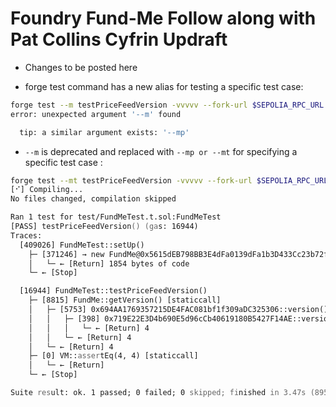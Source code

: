 # Foundry Fund-Me Follow along with Pat Collins Cyfrin Updraft

- Changes to be posted here

- forge test command has a new alias for testing a specific test case:

```zsh
forge test --m testPriceFeedVersion -vvvvv --fork-url $SEPOLIA_RPC_URL
error: unexpected argument '--m' found

  tip: a similar argument exists: '--mp'
```

- `--m` is deprecated and replaced with `--mp or --mt` for specifying a specific test case :

```zsh
forge test --mt testPriceFeedVersion -vvvvv --fork-url $SEPOLIA_RPC_URL
[⠊] Compiling...
No files changed, compilation skipped

Ran 1 test for test/FundMeTest.t.sol:FundMeTest
[PASS] testPriceFeedVersion() (gas: 16944)
Traces:
  [409026] FundMeTest::setUp()
    ├─ [371246] → new FundMe@0x5615dEB798BB3E4dFa0139dFa1b3D433Cc23b72f
    │   └─ ← [Return] 1854 bytes of code
    └─ ← [Stop]

  [16944] FundMeTest::testPriceFeedVersion()
    ├─ [8815] FundMe::getVersion() [staticcall]
    │   ├─ [5753] 0x694AA1769357215DE4FAC081bf1f309aDC325306::version() [staticcall]
    │   │   ├─ [398] 0x719E22E3D4b690E5d96cCb40619180B5427F14AE::version() [staticcall]
    │   │   │   └─ ← [Return] 4
    │   │   └─ ← [Return] 4
    │   └─ ← [Return] 4
    ├─ [0] VM::assertEq(4, 4) [staticcall]
    │   └─ ← [Return]
    └─ ← [Stop]

Suite result: ok. 1 passed; 0 failed; 0 skipped; finished in 3.47s (895.69ms CPU time)
```

